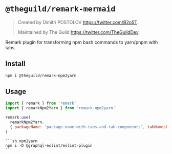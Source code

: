 # `@theguild/remark-mermaid`

> Created by Dimitri POSTOLOV https://twitter.com/B2o5T.
>
> Maintained by The Guild https://twitter.com/TheGuildDev.

Remark plugin for transforming npm bash commands to yarn/pnpm with tabs.

## Install

```sh
npm i @theguild/remark-npm2yarn
```

## Usage

```js
import { remark } from 'remark'
import { remarkNpm2Yarn } from 'remark-npm2yarn'

remark.use(
  remarkNpm2Yarn,
  { packageName: 'package-name-with-tabs-and-tab-components', tabNamesProp: 'items' }
)
```

````mdx
```sh npm2yarn
npm i -D @graphql-eslint/eslint-plugin
```
````

